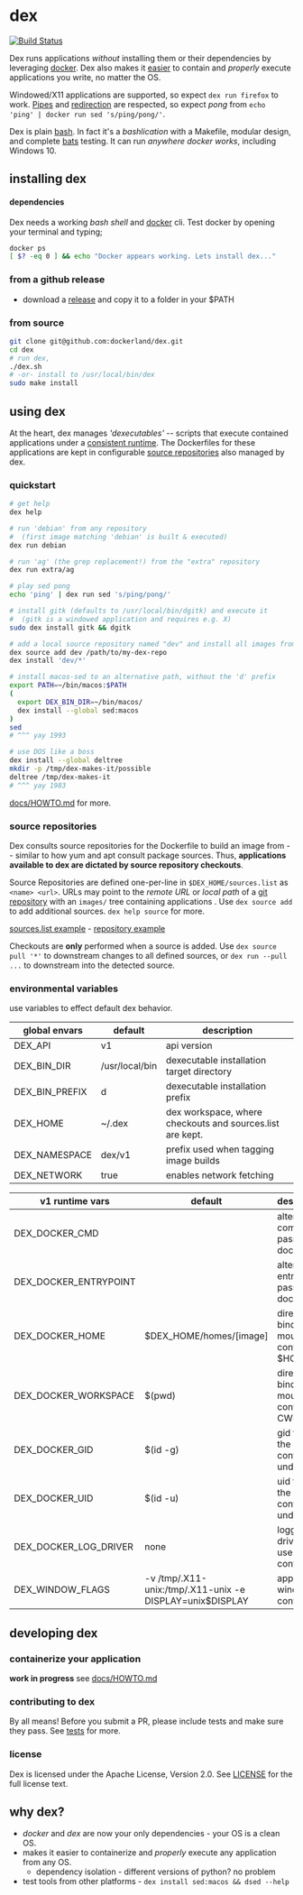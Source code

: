 # dex

[![Build Status](https://travis-ci.org/dockerland/dex.svg?branch=master)](https://travis-ci.org/dockerland/dex)

Dex runs applications  _without_ installing them or their dependencies by
leveraging [docker](https://www.docker.com/). Dex also makes it [easier](docs/HOWTO.md#containerize-your-application) to contain and _properly_ execute
applications you write, no matter the OS.

Windowed/X11 applications are supported, so expect `dex run firefox` to work. [Pipes](https://en.wikipedia.org/wiki/Redirection_%28computing%29#Piping)
and [redirection](https://en.wikipedia.org/wiki/Redirection_%28computing%29) are
respected, so expect _pong_ from `echo 'ping' | docker run sed 's/ping/pong/'`.

Dex is plain [bash](https://www.gnu.org/software/bash/manual/bash.html). In fact
it's a _bashlication_ with a Makefile, modular design, and complete [bats](https://github.com/sstephenson/bats) testing. It can run
_anywhere docker works_, including Windows 10.

## installing dex

#### dependencies

Dex needs a working _bash shell_ and [docker](https://www.docker.com/) cli. Test
docker by opening your terminal and typing;
```sh
docker ps
[ $? -eq 0 ] && echo "Docker appears working. Lets install dex..."
```

### from a github release

* download a [release](https://github.com/dockerland/dex/releases/) and copy it to a folder in your $PATH

### from source

```sh
git clone git@github.com:dockerland/dex.git
cd dex
# run dex,
./dex.sh
# -or- install to /usr/local/bin/dex
sudo make install
```

## using dex

At the heart, dex manages _'dexecutables'_ -- scripts that execute contained
applications under a [consistent runtime](docs/v1-runtime.md). The Dockerfiles
for these applications are kept in configurable [source repositories](#source-repositories) also
managed by dex.


### quickstart

```sh
# get help
dex help

# run 'debian' from any repository
#  (first image matching 'debian' is built & executed)
dex run debian

# run 'ag' (the grep replacement!) from the "extra" repository
dex run extra/ag

# play sed pong
echo 'ping' | dex run sed 's/ping/pong/'

# install gitk (defaults to /usr/local/bin/dgitk) and execute it
#  (gitk is a windowed application and requires e.g. X)
sudo dex install gitk && dgitk

# add a local source repository named "dev" and install all images from it
dex source add dev /path/to/my-dex-repo
dex install 'dev/*'

# install macos-sed to an alternative path, without the 'd' prefix
export PATH=~/bin/macos:$PATH
(
  export DEX_BIN_DIR=~/bin/macos/
  dex install --global sed:macos
)
sed
# ^^^ yay 1993

# use DOS like a boss
dex install --global deltree
mkdir -p /tmp/dex-makes-it/possible
deltree /tmp/dex-makes-it
# ^^^ yay 1983
```

[docs/HOWTO.md](docs/HOWTO.md) for more.

### source repositories

Dex consults source repositories for the Dockerfile to build an image from --
similar to how yum and apt consult package sources. Thus,
__applications available to dex are dictated by source repository checkouts__.

Source Repositories are defined one-per-line in `$DEX_HOME/sources.list` as `<name> <url>`. URLs may point to the  _remote URL_ or _local path_ of a [git repository](https://git-scm.com/) with an `images/` tree containing applications . Use `dex source add` to add additional sources. `dex help source` for more.

[sources.list example](sources.list) - [repository example](https://github.com/dockerland/dex-dockerfiles-core)

Checkouts are __only__ performed when a source is added. Use `dex source pull '*'` to downstream
changes to all defined sources, or `dex run --pull ...`  to downstream into the detected source.


### environmental variables

use variables to effect default dex behavior.

global envars | default | description
--- | --- | ---
DEX_API | v1 | api version
DEX_BIN_DIR | /usr/local/bin | dexecutable installation target directory
DEX_BIN_PREFIX | d | dexecutable installation prefix
DEX_HOME | ~/.dex | dex workspace, where checkouts and sources.list are kept.
DEX_NAMESPACE | dex/v1 | prefix used when tagging image builds
DEX_NETWORK| true | enables network fetching

v1 runtime vars | default | description
--- | --- | ---
DEX_DOCKER_CMD | | alternative command passed to docker run
DEX_DOCKER_ENTRYPOINT | |  alternative entrypoint passed to docker run
DEX_DOCKER_HOME | $DEX_HOME/homes/[image] | directory bind mounted as container's $HOME
DEX_DOCKER_WORKSPACE | $(pwd) |  directory bind mounted as container's CWD
DEX_DOCKER_GID| $(id -g) | gid to run the container under
DEX_DOCKER_UID| $(id -u) | uid to run the container under
DEX_DOCKER_LOG_DRIVER | none | logging driver to use for container
DEX_WINDOW_FLAGS | -v /tmp/.X11-unix:/tmp/.X11-unix -e DISPLAY=unix$DISPLAY | applied to windowed containers

## developing dex

### containerize your application

**work in progress** see [docs/HOWTO.md](docs/HOWTO.md#containerize-your-application)

### contributing to dex

By all means! Before you submit a PR, please include tests and make sure
they pass. See [tests](tests/) for more.

### license

Dex is licensed under the Apache License, Version 2.0.
See [LICENSE](LICENSE) for the full license text.

## why dex?

* _docker_ and _dex_ are now your only dependencies - your OS is a clean OS.
* makes it easier to containerize and _properly_ execute any application from any OS.
  * dependency isolation - different versions of python? no problem
* test tools from other platforms - `dex install sed:macos && dsed --help`
